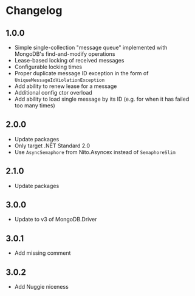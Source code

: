 # Changelog

## 1.0.0
* Simple single-collection "message queue" implemented with MongoDB's find-and-modify operations
* Lease-based locking of received messages
* Configurable locking times
* Proper duplicate message ID exception in the form of `UniqueMessageIdViolationException`
* Add ability to renew lease for a message
* Additional config ctor overload
* Add ability to load single message by its ID (e.g. for when it has failed too many times)

## 2.0.0
* Update packages
* Only target .NET Standard 2.0
* Use `AsyncSemaphore` from Nito.Asyncex instead of `SemaphoreSlim`

## 2.1.0
* Update packages

## 3.0.0
* Update to v3 of MongoDB.Driver

## 3.0.1
* Add missing comment

## 3.0.2
* Add Nuggie niceness